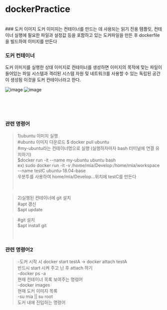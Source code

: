 # dockerPractice
<br>
### 도커 이미지
도커 이미지는 컨테이너를 만드는 데 사용되는 읽기 전용 템플릿, 컨테이너 실행에 필요한 파일과 설정값 등을 포함하고 있는 도커파일을 만든 후 dockerfile을 빌드하여 이미지를 만든다


### 도커 컨테이너
도커 이미지를 실행한 상태
이미지로 컨테이너를 생성하면 이미지의 목적에 맞는 파일이 들어있는 파일 시스템과 격리된 시스템 자원 및 네트워크를 사용할 수 있는 독립된 공간이 생성됨
이것을 도커 컨테이너라고 한다.

![image](https://user-images.githubusercontent.com/80104121/210305597-70fa327c-159e-4c7a-a7ca-ddd50559d7d5.png)
![image](https://user-images.githubusercontent.com/80104121/210305671-f980e838-45ec-4b41-bdf5-c0bd9c1b2deb.png)

<br><br><br>



### 관련 명령어
> 1)ubuntu 이미지 실행  
#ubuntu 이미지 다운로드  $ docker pull ubuntu<br/>
#my-ubuntu라는 컨테이너명으로 실행 (실행하자마자 bash 터미널에 연결 유지하기)<br/>
$docker run -it --name my-ubuntu ubuntu bash<br/>
ex) sudo docker run -it -v /home/mia/Develop:/home/mia/workspace --name testC ubuntu-18.04-base<br/>
우분투를 사용하여 home/mia/Develop...위치에 testC를 만든다<br/>
<br><br>  

> 2)실행된 컨테이너에 git 설치<br/>
#apt 갱신<br/>
$apt update<br/>  

> #git 설치<br/>
$apt install git<br/>
<br><br>  

### 관련 명령어2  
> -도커 시작 시 docker start testA -> docker attach testA<br/>
반드시 start 시켜 주고 난 후 attach 하기<br/> 
-docker ps -a<br/> 
현재 컨테이너 목록 보여주는 명령어<br/> 
-docker images<br/> 
현재 도커 이미지 목록<br/> 
-su mia || su root<br/> 
도커 내에 진입하는 명령어<br/> 
